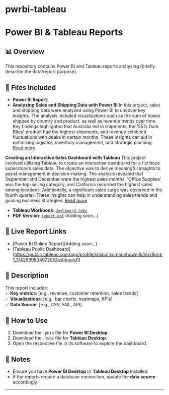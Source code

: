 # pwrbi-tableau
# Power BI & Tableau Reports  

## 📊 Overview  
This repository contains Power BI and Tableau reports analyzing [briefly describe the data/report purpose].  


## 📁 Files Included  
- **Power BI Report**:
- **Analyzing Sales and Shipping Data with Power BI**
In this project, sales and shipping data were analyzed using Power BI to uncover key insights. The analysis included visualizations such as the sum of boxes shipped by country and product, as well as revenue trends over time. Key findings highlighted that Australia led in shipments, the '55% Dark Bites' product had the highest shipments, and revenue exhibited fluctuations with peaks in certain months. These insights can aid in optimizing logistics, inventory management, and strategic planning. [Read more](https://medium.com/@bhowmik.shimulkumar/power-bi-project-summary-analyzing-sales-and-shipping-data-2280f8fde13c)

**Creating an Interactive Sales Dashboard with Tableau**
This project involved utilizing Tableau to create an interactive dashboard for a fictitious superstore's sales data. The objective was to derive meaningful insights to assist management in decision-making. The analysis revealed that September and December were the highest sales months, 'Office Supplies' was the top-selling category, and California recorded the highest sales among locations. Additionally, a significant sales surge was observed in the fourth quarter. These insights can help in understanding sales trends and guiding business strategies. [Read more](https://medium.com/@bhowmik.shimulkumar/i-am-someone-who-loves-to-work-with-data-d3326ed98944)

- **Tableau Workbook**: [`dashboard.twbx`](./dashboard.twbx)  
- **PDF Version**: [`report.pdf`](./report.pdf) (Adding soon...)  

## 🔗 Live Report Links  
- [Power BI Online Report](Adding soon...)  
- [Tableau Public Dashboard] (https://public.tableau.com/app/profile/shimul.kumar.bhowmik/viz/Book1_17426395049720/Dashboard1)

## 📖 Description  
This report includes:  
✅ **Key metrics**: [e.g., revenue, customer retention, sales trends]  
✅ **Visualizations**: [e.g., bar charts, heatmaps, KPIs]  
✅ **Data Source**: [e.g., CSV, SQL, API]  

## 🚀 How to Use  
1. Download the `.pbix` file for **Power BI Desktop**.  
2. Download the `.twbx` file for **Tableau Desktop**.  
3. Open the respective file in its software to explore the dashboard.  

## 📝 Notes  
- Ensure you have **Power BI Desktop** or **Tableau Desktop** installed.  
- If the reports require a database connection, update the **data source** accordingly.  

---
